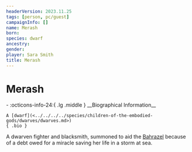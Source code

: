```yaml
---
headerVersion: 2023.11.25
tags: [person, pc/guest]
campaignInfo: []
name: Merash
born:
species: dwarf
ancestry:
gender:
player: Sara Smith
title: Merash
---
```

# Merash
<div class="grid cards ext-narrow-margin ext-one-column" markdown>
- :octicons-info-24:{ .lg .middle } __Biographical Information__

    A [dwarf](<../../../../species/children-of-the-embodied-gods/dwarves/dwarves.md>)  
    { .bio }

</div>


A dwarven fighter and blacksmith, summoned to aid the [Bahrazel](<../../../../cosmology/gods/embodied-gods/bahrazel/bahrazel.md>) because of a debt owed for a miracle saving her life in a storm at sea. 